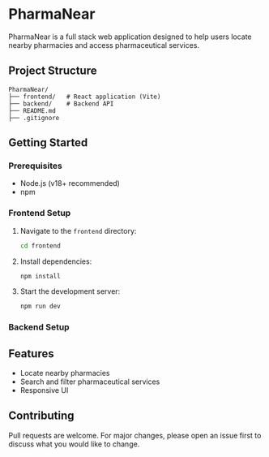 # PharmaNear

PharmaNear is a full stack web application designed to help users locate nearby pharmacies and access pharmaceutical services.

## Project Structure

```
PharmaNear/
├── frontend/   # React application (Vite)
├── backend/    # Backend API 
├── README.md
├── .gitignore
```

## Getting Started

### Prerequisites

- Node.js (v18+ recommended)
- npm 

### Frontend Setup

1. Navigate to the `frontend` directory:
    ```sh
    cd frontend
    ```
2. Install dependencies:
    ```sh
    npm install
    ```
3. Start the development server:
    ```sh
    npm run dev
    ```

### Backend Setup


## Features

- Locate nearby pharmacies
- Search and filter pharmaceutical services
- Responsive UI

## Contributing

Pull requests are welcome. For major changes, please open an issue first to discuss what you would like to change.